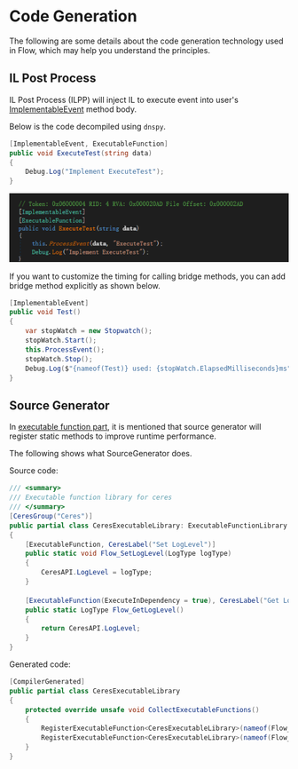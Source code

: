 # Code Generation

The following are some details about the code generation technology used in Flow, 
which may help you understand the principles.

## IL Post Process

IL Post Process (ILPP) will inject IL to execute event into user's [ImplementableEvent](./flow_executable_event.md#implementable-event) method body.

Below is the code decompiled using `dnspy`.

```C#
[ImplementableEvent, ExecutableFunction]
public void ExecuteTest(string data)
{
    Debug.Log("Implement ExecuteTest");
}
```

![](../resources/Images/flow_ilpp_bridge.png)

If you want to customize the timing for calling bridge methods, you can add bridge method explicitly as shown below.

```C#
[ImplementableEvent]
public void Test()
{
    var stopWatch = new Stopwatch();
    stopWatch.Start();
    this.ProcessEvent();
    stopWatch.Stop(); 
    Debug.Log($"{nameof(Test)} used: {stopWatch.ElapsedMilliseconds}ms");
}
```

## Source Generator

In [executable function part](./flow_executable_function.md#executable-function), it is mentioned that source generator will register static methods to improve runtime performance.

The following shows what SourceGenerator does.

Source code:

```C#
/// <summary>
/// Executable function library for ceres
/// </summary>
[CeresGroup("Ceres")]
public partial class CeresExecutableLibrary: ExecutableFunctionLibrary
{
    [ExecutableFunction, CeresLabel("Set LogLevel")]
    public static void Flow_SetLogLevel(LogType logType)
    {
        CeresAPI.LogLevel = logType;
    }
    
    [ExecutableFunction(ExecuteInDependency = true), CeresLabel("Get LogLevel")]
    public static LogType Flow_GetLogLevel()
    {
        return CeresAPI.LogLevel;
    }
}
```

Generated code:

```C#
[CompilerGenerated]
public partial class CeresExecutableLibrary
{
    protected override unsafe void CollectExecutableFunctions()
    {                
        RegisterExecutableFunction<CeresExecutableLibrary>(nameof(Flow_SetLogLevel), 1, (delegate* <LogType, void>)&Flow_SetLogLevel);                
        RegisterExecutableFunction<CeresExecutableLibrary>(nameof(Flow_GetLogLevel), 0, (delegate* <LogType>)&Flow_GetLogLevel);
    }
}
```
